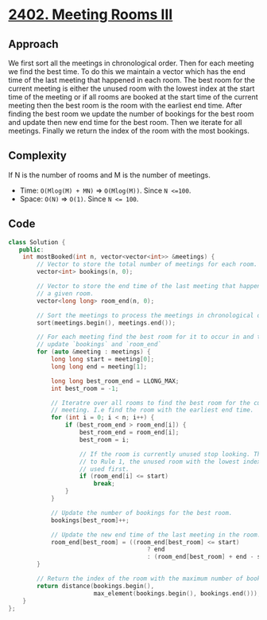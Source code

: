 # [2402. Meeting Rooms III](https://leetcode.com/problems/meeting-rooms-iii/description/)

## Approach

We first sort all the meetings in chronological order. Then for each meeting we
find the best time. To do this we maintain a vector which has the end time of
the last meeting that happened in each room. The best room for the current
meeting is either the unused room with the lowest index at the start time of the
meeting or if all rooms are booked at the start time of the current meeting then
the best room is the room with the earliest end time. After finding the best
room we update the number of bookings for the best room and update then new end
time for the best room. Then we iterate for all meetings. Finally we return the
index of the room with the most bookings.

## Complexity

If N is the number of rooms and M is the number of meetings.

-   Time: `O(Mlog(M) + MN)` => `O(Mlog(M))`. Since `N <=100`.
-   Space: `O(N)` => `O(1)`. Since `N <= 100`.

## Code

```cpp
class Solution {
   public:
    int mostBooked(int n, vector<vector<int>> &meetings) {
        // Vector to store the total number of meetings for each room.
        vector<int> bookings(n, 0);

        // Vector to store the end time of the last meeting that happened in
        // a given room.
        vector<long long> room_end(n, 0);

        // Sort the meetings to process the meetings in chronological order.
        sort(meetings.begin(), meetings.end());

        // For each meeting find the best room for it to occur in and then
        // update `bookings` and `room_end`
        for (auto &meeting : meetings) {
            long long start = meeting[0];
            long long end = meeting[1];

            long long best_room_end = LLONG_MAX;
            int best_room = -1;

            // Iteratre over all rooms to find the best room for the current
            // meeting. I.e find the room with the earliest end time.
            for (int i = 0; i < n; i++) {
                if (best_room_end > room_end[i]) {
                    best_room_end = room_end[i];
                    best_room = i;

                    // If the room is currently unused stop looking. This is due
                    // to Rule 1, the unused room with the lowest index is to be
                    // used first.
                    if (room_end[i] <= start)
                        break;
                }
            }

            // Update the number of bookings for the best room.
            bookings[best_room]++;

            // Update the new end time of the last meeting in the room.
            room_end[best_room] = ((room_end[best_room] <= start)
                                       ? end
                                       : (room_end[best_room] + end - start));
        }

        // Return the index of the room with the maximum number of bookings.
        return distance(bookings.begin(),
                        max_element(bookings.begin(), bookings.end()));
    }
};
```
